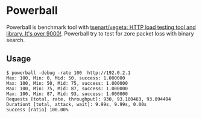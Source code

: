 # Powerball
Powerball is benchmark tool with [tsenart/vegeta: HTTP load testing tool and library. It's over 9000!](https://github.com/tsenart/vegeta).
Powerball try to test for zore packet loss with binary search.

## Usage
```
$ powerball -debug -rate 100  http://192.0.2.1
Max: 100, Min: 0, Mid: 50, success: 1.000000
Max: 100, Min: 50, Mid: 75, success: 1.000000
Max: 100, Min: 75, Mid: 87, success: 1.000000
Max: 100, Min: 87, Mid: 93, success: 1.000000
Requests [total, rate, throughput]: 930, 93.100463, 93.094404
Durationt [total, attack, wait]: 9.99s, 9.99s, 0.00s
Success [ratio] 100.00%
```
